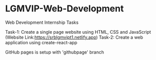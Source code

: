 # LGMVIP-Web-Development
Web Development Internship Tasks

Task-1: Create a single page website using HTML, CSS and JavaScript (Website Link:https://srblgmvipt1.netlify.app)
Task-2: Create a web application using create-react-app

GitHub pages is setup with 'githubpage' branch
